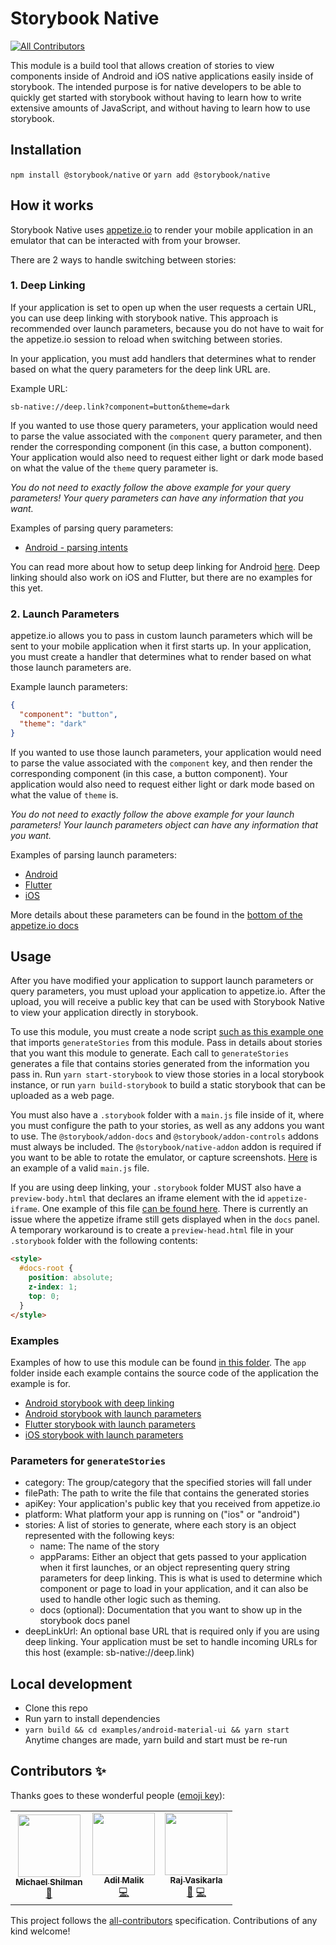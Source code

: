 # Storybook Native
<!-- ALL-CONTRIBUTORS-BADGE:START - Do not remove or modify this section -->
[![All Contributors](https://img.shields.io/badge/all_contributors-3-orange.svg?style=flat-square)](#contributors-)
<!-- ALL-CONTRIBUTORS-BADGE:END -->

This module is a build tool that allows creation of stories to view components inside of Android and iOS native applications easily inside of storybook. The intended purpose is for native developers to be able to quickly get started with storybook without having to learn how to write extensive amounts of JavaScript, and without having to learn how to use storybook.

## Installation
`npm install @storybook/native`
or
`yarn add @storybook/native`

## How it works
Storybook Native uses [appetize.io](https://appetize.io/) to render your mobile application in an emulator that can be interacted with from your browser. 

There are 2 ways to handle switching between stories:

### 1. Deep Linking
If your application is set to open up when the user requests a certain URL, you can use deep linking with storybook native. This approach is recommended over launch parameters, because you do not have to wait for the appetize.io session to reload when switching between stories.

In your application, you must add handlers that determines what to render based on what the query parameters for the deep link URL are.

Example URL:
```
sb-native://deep.link?component=button&theme=dark
```

If you wanted to use those query parameters, your application would need to parse the value associated with the  `component` query parameter, and then render the corresponding component (in this case, a button component). Your application would also need to request either light or dark mode based on what the value of the `theme` query parameter is.

*You do not need to exactly follow the above example for your query parameters! Your query parameters can have any information that you want.*

Examples of parsing query parameters:
 - [Android - parsing intents](examples/android-material-ui/app/app/src/main/java/com/intuit/august2020/storybookdemoapp/MainActivity.kt#L32)

You can read more about how to setup deep linking for Android [here](https://developer.android.com/training/app-links/deep-linking). Deep linking should also work on iOS and Flutter, but there are no examples for this yet.

### 2. Launch Parameters
appetize.io allows you to pass in custom launch parameters which will be sent to your mobile application when it first starts up. In your application, you must create a handler that determines what to render based on what those launch parameters are.  
  
Example launch parameters:
```json
{
  "component": "button",
  "theme": "dark"
}
```
If you wanted to use those launch parameters, your application would need to parse the value associated with the  `component` key, and then render the corresponding component (in this case, a button component). Your application would also need to request either light or dark mode based on what the value of `theme` is.

*You do not need to exactly follow the above example for your launch parameters! Your launch parameters object can have any information that you want.*

Examples of parsing launch parameters:
 - [Android](examples/android-material-ui/app/app/src/main/java/com/intuit/august2020/storybookdemoapp/MainActivity.kt#L29)
 - [Flutter](examples/flutter/app/lib/main.dart#L73)
 - [iOS](examples/ios-material-ui/app/iOSStoryBookDemo/iOSStoryBookDemo/AppDelegate.swift#L66)

More details about these parameters can be found in the [bottom of the appetize.io docs](https://docs.appetize.io/core-features/playback-options)

## Usage
After you have modified your application to support launch parameters or query parameters, you must upload your application to appetize.io. After the upload, you will receive a public key that can be used with Storybook Native to view your application directly in storybook.

To use this module, you must create a node script [such as this example one](examples/android-material-ui/generate.js) that imports `generateStories` from this module. Pass in details about stories that you want this module to generate. Each call to `generateStories` generates a file that contains stories generated from the information you pass in. Run `yarn start-storybook` to view those stories in a local storybook instance, or run `yarn build-storybook` to build a static storybook that can be uploaded as a web page.

You must also have a `.storybook` folder with a `main.js` file inside of it, where you must configure the path to your stories, as well as any addons you want to use. The `@storybook/addon-docs` and `@storybook/addon-controls` addons must always be included. The `@storybook/native-addon` addon is required if you want to be able to rotate the emulator, or capture screenshots. [Here](examples/android-material-ui/.storybook/main.js) is an example of a valid `main.js` file.

If you are using deep linking, your `.storybook` folder MUST also have a `preview-body.html` that declares an iframe element with the id `appetize-iframe`. One example of this file [can be found here](examples/android-material-ui-deep-link/.storybook/preview-body.html). There is currently an issue where the appetize iframe still gets displayed when in the `docs` panel. A temporary workaround is to create a `preview-head.html` file in your `.storybook` folder with the following contents:
```html
<style>
  #docs-root {
    position: absolute;
    z-index: 1;
    top: 0;
  }
</style>
```

### Examples
Examples of how to use this module can be found [in this folder](examples/). The `app` folder inside each example contains the source code of the application the example is for.

- [Android storybook with deep linking](https://5f99b8bcfe88ac0022fcf70e-rqxuhyxazi.chromatic.com/)
- [Android storybook with launch parameters](https://5f99b8bcfe88ac0022fcf70e-uqmnpmxiue.chromatic.com/)
- [Flutter storybook with launch parameters](https://5f99b8bcfe88ac0022fcf70e-zkykyigdhc.chromatic.com/)
- [iOS storybook with launch parameters](https://5f99b8bcfe88ac0022fcf70e-bkrwusstqb.chromatic.com/)

### Parameters for `generateStories`
 - category: The group/category that the specified stories will fall under
 - filePath: The path to write the file that contains the generated stories
 - apiKey: Your application's public key that you received from appetize.io
 - platform: What platform your app is running on ("ios" or "android")
 - stories: A list of stories to generate, where each story is an object represented with the following keys:
   - name: The name of the story
   - appParams: Either an object that gets passed to your application when it first launches, or an object representing query string parameters for deep linking. This is what is used to determine which component or page to load in your application, and it can also be used to handle other logic such as theming.
   - docs (optional): Documentation that you want to show up in the storybook docs panel
 - deepLinkUrl: An optional base URL that is required only if you are using deep linking. Your application must be set to handle incoming URLs for this host (example: sb-native://deep.link)

## Local development
 - Clone this repo
 - Run yarn to install dependencies
 - `yarn build && cd examples/android-material-ui && yarn start`  
Anytime changes are made, yarn build and start must be re-run

## Contributors ✨

Thanks goes to these wonderful people ([emoji key](https://allcontributors.org/docs/en/emoji-key)):

<!-- ALL-CONTRIBUTORS-LIST:START - Do not remove or modify this section -->
<!-- prettier-ignore-start -->
<!-- markdownlint-disable -->
<table>
  <tr>
    <td align="center"><a href="http://shilman.net/"><img src="https://avatars2.githubusercontent.com/u/488689?v=4?s=100" width="100px;" alt=""/><br /><sub><b>Michael Shilman</b></sub></a><br /><a href="https://github.com/storybookjs/native/commits?author=shilman" title="Documentation">📖</a></td>
    <td align="center"><a href="https://github.com/amalik2"><img src="https://avatars1.githubusercontent.com/u/25858348?v=4?s=100" width="100px;" alt=""/><br /><sub><b>Adil Malik</b></sub></a><br /><a href="https://github.com/storybookjs/native/commits?author=amalik2" title="Code">💻</a></td>
    <td align="center"><a href="https://github.com/vasikarla"><img src="https://avatars0.githubusercontent.com/u/1945958?v=4?s=100" width="100px;" alt=""/><br /><sub><b>Raj Vasikarla</b></sub></a><br /><a href="https://github.com/storybookjs/native/commits?author=vasikarla" title="Documentation">📖</a> <a href="https://github.com/storybookjs/native/commits?author=vasikarla" title="Code">💻</a></td>
  </tr>
</table>

<!-- markdownlint-restore -->
<!-- prettier-ignore-end -->

<!-- ALL-CONTRIBUTORS-LIST:END -->

This project follows the [all-contributors](https://github.com/all-contributors/all-contributors) specification. Contributions of any kind welcome!